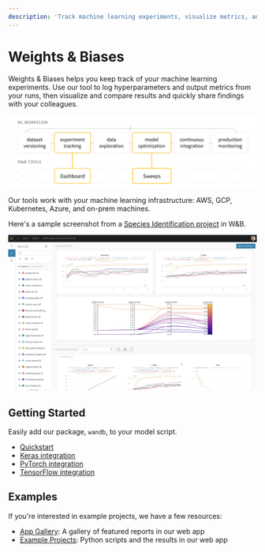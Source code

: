```yaml
---
description: 'Track machine learning experiments, visualize metrics, and share results'
---
```


# Weights & Biases

Weights & Biases helps you keep track of your machine learning experiments. Use our tool to log hyperparameters and output metrics from your runs, then visualize and compare results and quickly share findings with your colleagues.

![](.gitbook/assets/ml-workflow-diagram-10.png)

Our tools work with your machine learning infrastructure: AWS, GCP, Kubernetes, Azure, and on-prem machines.

Here's a sample screenshot from a [Species Identification project](https://app.wandb.ai/stacey/curr_learn/reports?view=stacey%2FSpecies%20Identification) in W&B.

![](.gitbook/assets/image%20%2842%29.png)

## Getting Started

Easily add our package, `wandb`, to your model script.

* [Quickstart](quickstart.md)
* [Keras integration](library/frameworks/keras.md)
* [PyTorch integration](library/frameworks/pytorch/)
* [TensorFlow integration](library/frameworks/tensorflow.md)

## Examples

If you're interested in example projects, we have a few resources:

* [App Gallery](https://app.wandb.ai/gallery): A gallery of featured reports in our web app
* [Example Projects](library/example-projects/): Python scripts and the results in our web app

